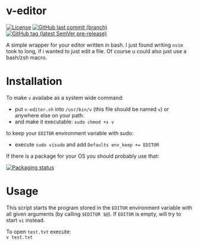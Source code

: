 # v-editor
[![License](https://img.shields.io/github/license/egnrse/v-editor)](https://github.com/egnrse/v-editor/blob/main/LICENSE)
[![GitHub last commit (branch)](https://img.shields.io/github/last-commit/egnrse/v-editor/main)](https://github.com/egnrse/v-editor/commits/main)
[![GitHub tag (latest SemVer pre-release)](https://img.shields.io/github/v/tag/egnrse/v-editor?label=version)](https://github.com/egnrse/v-editor/releases)

A simple wrapper for your editor written in bash. I just found writing `nvim` took to long, if i wanted to just edit a file. Of course u could also just use a bash/zsh macro.

# Installation
To make `v` availabe as a system wide command:
 - put `v-editor.sh` into `/usr/bin/v`	(this file should be named `v`) or anywhere else on your path.
 - and make it executable: `sudo chmod +x v`

to keep your `EDITOR` environment variable with sudo:
 - execute `sudo visudo` and add `Defaults env_keep += EDITOR`

If there is a package for your OS you should probably use that:

[![Packaging status](https://repology.org/badge/vertical-allrepos/v-editor.svg)](https://repology.org/project/v-editor/versions)

# Usage
This script starts the program stored in the `EDITOR` environment variable with all given arguments (by calling `$EDITOR $@`). If `EDITOR` is empty, will try to start `vi` instead.

To open `test.txt` execute:  
`v test.txt`

